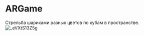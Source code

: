 # ARGame
Стрельба шариками разных цветов по кубам в пространстве.
![_eVXtS13Z5g](https://user-images.githubusercontent.com/19250011/139312251-81688be5-0e6a-4620-bef0-77329b890f24.jpeg)
